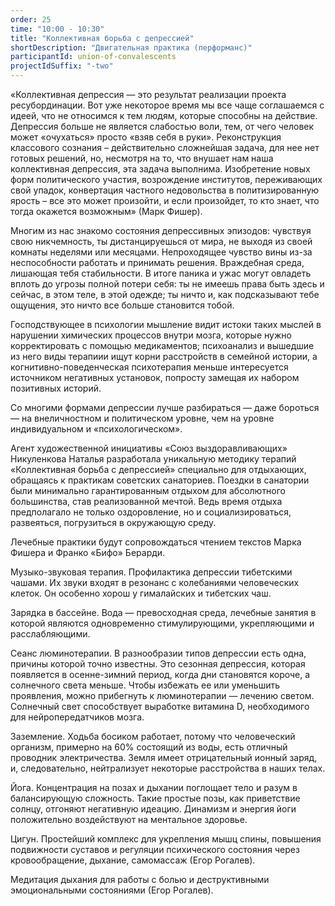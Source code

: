 ```yaml
---
order: 25
time: "10:00 - 10:30"
title: "Коллективная борьба с депрессией"
shortDescription: "Двигательная практика (перформанс)"
participantId: union-of-convalescents
projectIdSuffix: "-two"
---
```


«Коллективная депрессия — это результат реализации проекта ресубординации. Вот уже некоторое время мы все чаще соглашаемся с идеей, что не относимся к тем людям, которые способны на действие. Депрессия больше не является слабостью воли, тем, от чего человек может «очухаться» просто «взяв себя в руки». Реконструкция классового сознания – действительно сложнейшая задача, для нее нет готовых решений, но, несмотря на то, что внушает нам наша коллективная депрессия, эта задача выполнима. Изобретение новых форм политического участия, возрождение институтов, переживающих свой упадок, конвертация частного недовольства в политизированную ярость – все это может произойти, и если произойдет, то кто знает, что тогда окажется возможным» (Марк Фишер).

Многим из нас знакомо состояния депрессивных эпизодов: чувствуя свою никчемность, ты дистанцируешься от мира, не выходя из своей комнаты неделями или месяцами. Непроходящее чувство вины из-за неспособности работать и принимать решения. Враждебная среда, лишающая тебя стабильности. В итоге паника и ужас могут овладеть вплоть до угрозы полной потери себя: ты не имеешь права быть здесь и сейчас, в этом теле, в этой одежде; ты ничто и, как подсказывают тебе ощущения, это ничто все больше становится тобой.

Господствующее в психологии мышление видит истоки таких мыслей в нарушении химических процессов внутри мозга, которые нужно корректировать с помощью медикаментов; психоанализ и вышедшие из него виды терапиии ищут корни расстройств в семейной истории, а когнитивно-поведенческая психотерапия меньше интересуется источником негативных установок, попросту замещая их набором позитивных историй.

Со многими формами депрессии лучше разбираться — даже бороться — на внеличностном и политическом уровне, чем на уровне индивидуальном и «психологическом».

Агент художественной инициативы «Союз выздоравливающих» Никуленкова Наталья разработала уникальную методику терапий «Коллективная борьба с депрессией» специально для отдыхающих, обращаясь к практикам советских санаториев. Поездки в санатории были минимально гарантированным отдыхом для абсолютного большинства, став реализованной мечтой. Ведь время отдыха предполагало не только оздоровление, но и социализироваться, развеяться, погрузиться в окружающую среду.

Лечебные практики будут сопровождаться чтением текстов Марка Фишера и Франко «Бифо» Берарди.

Музыко-звуковая терапия. Профилактика депрессии тибетскими чашами. Их звуки входят в резонанс с колебаниями человеческих клеток. Он особенно хорош у гималайских и тибетских чаш.

Зарядка в бассейне. Вода — превосходная среда, лечебные занятия в которой являются одновременно стимулирующими, укрепляющими и расслабляющими.

Сеанс люминотерапии. В разнообразии типов депрессии есть одна, причины которой точно известны. Это сезонная депрессия, которая появляется в осенне-зимний период, когда дни становятся короче, а солнечного света меньше. Чтобы избежать ее или уменьшить проявления, можно прибегнуть к люминотерапии — лечению светом. Солнечный свет способствует выработке витамина D, необходимого для нейропередатчиков мозга.

Заземление. Ходьба босиком работает, потому что человеческий организм, примерно на 60% состоящий из воды, есть отличный проводник электричества. Земля имеет отрицательный ионный заряд, и, следовательно, нейтрализует некоторые расстройства в наших телах.

Йога. Концентрация на позах и дыхании поглощает тело и разум в балансирующую сложность. Такие простые позы, как приветствие солнцу, отгоняют негативную идеацию. Динамизм и энергия йоги положительно воздействуют на ментальное здоровье.

Цигун. Простейший комплекс для укрепления мышц спины, повышения подвижности суставов и регуляции психического состояния через кровообращение, дыхание, самомассаж (Егор Рогалев).

Медитация дыхания для работы с болью и деструктивными эмоциональными состояниями (Егор Рогалев).

